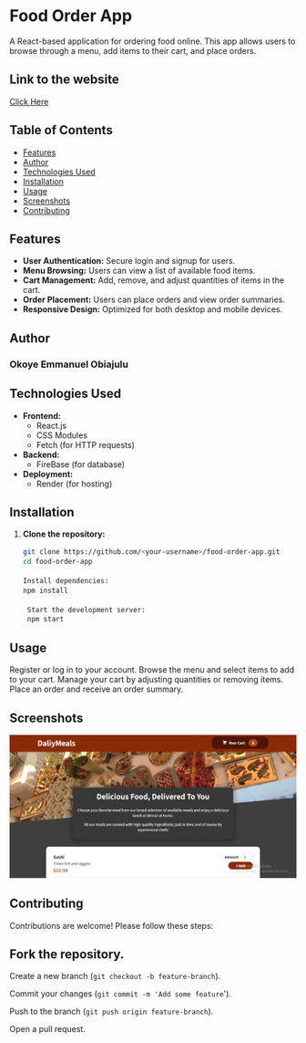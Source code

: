 # Food Order App

A React-based application for ordering food online. This app allows users to browse through a menu, add items to their cart, and place orders.

## Link to the website

[Click Here](https://food-order-react.onrender.com/)

## Table of Contents

- [Features](#features)
- [Author](#author)
- [Technologies Used](#technologies-used)
- [Installation](#installation)
- [Usage](#usage)
- [Screenshots](#screenshots)
- [Contributing](#contributing)

## Features

- **User Authentication:** Secure login and signup for users.
- **Menu Browsing:** Users can view a list of available food items.
- **Cart Management:** Add, remove, and adjust quantities of items in the cart.
- **Order Placement:** Users can place orders and view order summaries.
- **Responsive Design:** Optimized for both desktop and mobile devices.

## Author

### Okoye Emmanuel Obiajulu

## Technologies Used

- **Frontend:**
  - React.js
  - CSS Modules
  - Fetch (for HTTP requests)
- **Backend:**
  - FireBase (for database)
- **Deployment:**
  - Render (for hosting)

## Installation

1. **Clone the repository:**

   ```bash
   git clone https://github.com/<your-username>/food-order-app.git
   cd food-order-app

   Install dependencies:
   npm install

    Start the development server:
    npm start
   ```

## Usage

Register or log in to your account.
Browse the menu and select items to add to your cart.
Manage your cart by adjusting quantities or removing items.
Place an order and receive an order summary.

## Screenshots

![Image of the Food order website](src\assets\image.png)

## Contributing

Contributions are welcome! Please follow these steps:

## Fork the repository.

Create a new branch (`git checkout -b feature-branch`).

Commit your changes (`git commit -m 'Add some feature`').

Push to the branch (`git push origin feature-branch`).

Open a pull request.
